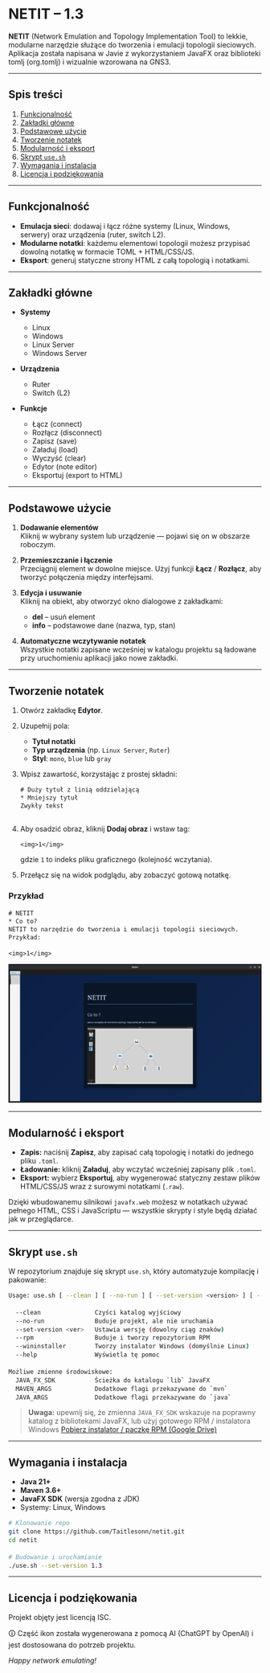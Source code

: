 
# NETIT – 1.3

**NETIT** (Network Emulation and Topology Implementation Tool) to lekkie, modularne narzędzie służące do tworzenia i emulacji topologii sieciowych. Aplikacja została napisana w Javie z wykorzystaniem JavaFX oraz biblioteki tomlj (org.tomlj) i wizualnie wzorowana na GNS3.

---

## Spis treści

1. [Funkcjonalność](#funkcjonalność)  
2. [Zakładki główne](#zakładki-główne)  
3. [Podstawowe użycie](#podstawowe-użycie)  
4. [Tworzenie notatek](#tworzenie-notatek)  
5. [Modularność i eksport](#modularność-i-eksport)  
6. [Skrypt `use.sh`](#skrypt-usesh)  
7. [Wymagania i instalacja](#wymagania-i-instalacja)  
8. [Licencja i podziękowania](#licencja-i-podziekowania)  

---

## Funkcjonalność

- **Emulacja sieci**: dodawaj i łącz różne systemy (Linux, Windows, serwery) oraz urządzenia (ruter, switch L2).  
- **Modularne notatki**: każdemu elementowi topologii możesz przypisać dowolną notatkę w formacie TOML + HTML/CSS/JS.  
- **Eksport**: generuj statyczne strony HTML z całą topologią i notatkami.  

---

## Zakładki główne

- **Systemy**  
  - Linux  
  - Windows  
  - Linux Server  
  - Windows Server  

- **Urządzenia**  
  - Ruter  
  - Switch (L2)  

- **Funkcje**  
  - Łącz (connect)  
  - Rozłącz (disconnect)  
  - Zapisz (save)  
  - Załaduj (load)  
  - Wyczyść (clear)  
  - Edytor (note editor)  
  - Eksportuj (export to HTML)  

---

## Podstawowe użycie

1. **Dodawanie elementów**  
   Kliknij w wybrany system lub urządzenie — pojawi się on w obszarze roboczym.  

2. **Przemieszczanie i łączenie**  
   Przeciągnij element w dowolne miejsce. Użyj funkcji **Łącz** / **Rozłącz**, aby tworzyć połączenia między interfejsami.  

3. **Edycja i usuwanie**  
   Kliknij na obiekt, aby otworzyć okno dialogowe z zakładkami:  
   - **del** – usuń element  
   - **info** – podstawowe dane (nazwa, typ, stan)  

4. **Automatyczne wczytywanie notatek**  
   Wszystkie notatki zapisane wcześniej w katalogu projektu są ładowane przy uruchomieniu aplikacji jako nowe zakładki.

---

## Tworzenie notatek

1. Otwórz zakładkę **Edytor**.  
2. Uzupełnij pola:  
   - **Tytuł notatki**  
   - **Typ urządzenia** (np. `Linux Server`, `Ruter`)  
   - **Styl**: `mono`, `blue` lub `gray`  
3. Wpisz zawartość, korzystając z prostej składni:

   ```text
   # Duży tytuł z linią oddzielającą
   * Mniejszy tytuł
   Zwykły tekst


4. Aby osadzić obraz, kliknij **Dodaj obraz** i wstaw tag:

   ```text
   <img>1</img>
   ```

   gdzie `1` to indeks pliku graficznego (kolejność wczytania).

5. Przełącz się na widok podglądu, aby zobaczyć gotową notatkę.

### Przykład

```text
# NETIT
* Co to?
NETIT to narzędzie do tworzenia i emulacji topologii sieciowych. Przykład:

<img>1</img>
```

![Przykładowa topologia](src/other/ob1.png)

---

## Modularność i eksport

* **Zapis:** naciśnij **Zapisz**, aby zapisać całą topologię i notatki do jednego pliku `.toml`.
* **Ładowanie:** kliknij **Załaduj**, aby wczytać wcześniej zapisany plik `.toml`.
* **Eksport:** wybierz **Eksportuj**, aby wygenerować statyczny zestaw plików HTML/CSS/JS wraz z surowymi notatkami (`.raw`).

Dzięki wbudowanemu silnikowi `javafx.web` możesz w notatkach używać pełnego HTML, CSS i JavaScriptu — wszystkie skrypty i style będą działać jak w przeglądarce.

---

## Skrypt `use.sh`

W repozytorium znajduje się skrypt `use.sh`, który automatyzuje kompilację i pakowanie:

```bash
Usage: use.sh [ --clean ] [ --no-run ] [ --set-version <version> ] [ --rpm ] [ --wininstaller ] [ --help ]

  --clean               Czyści katalog wyjściowy
  --no-run              Buduje projekt, ale nie uruchamia
  --set-version <ver>   Ustawia wersję (dowolny ciąg znaków)
  --rpm                 Buduje i tworzy repozytorium RPM
  --wininstaller        Tworzy instalator Windows (domyślnie Linux)
  --help                Wyświetla tę pomoc

Możliwe zmienne środowiskowe:
  JAVA_FX_SDK           Ścieżka do katalogu `lib` JavaFX
  MAVEN_ARGS            Dodatkowe flagi przekazywane do `mvn`
  JAVA_ARGS             Dodatkowe flagi przekazywane do `java`
```

> **Uwaga:** upewnij się, że zmienna `JAVA_FX_SDK` wskazuje na poprawny katalog z bibliotekami JavaFX, lub użyj gotowego RPM / instalatora Windows
> [Pobierz instalator / paczkę RPM (Google Drive)](https://drive.google.com/drive/folders/17C-igY_6j2UcYgBPe5AKYI2uKE18AtZN?usp=drive_link)

---

## Wymagania i instalacja

* **Java 21+**
* **Maven 3.6+**
* **JavaFX SDK** (wersja zgodna z JDK)
* Systemy: Linux, Windows

```bash
# Klonowanie repo
git clone https://github.com/Taitlesonn/netit.git
cd netit

# Budowanie i uruchamianie
./use.sh --set-version 1.3
```

---

## Licencja i podziękowania

Projekt objęty jest licencją ISC.

🛈 Część ikon została wygenerowana z pomocą AI (ChatGPT by OpenAI) i jest dostosowana do potrzeb projektu.

*Happy network emulating!*


